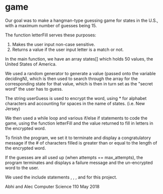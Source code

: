 # game
Our goal was to make a hangman-type guessing game for states in the U.S., with a maximum number of guesses being 15.

The function letterFill serves these purposes:
1. Makes the user input non-case sensitive.
2. Returns a value if the user input letter is a match or not.

In the main function, we have an array states[] which holds 50 values, the United States of America.

We used a random generator to generate a value (passed onto the variable decidingN), which is then used to search through the array for the corresponding state for that value, which is then in turn set as the "secret word" the user has to guess.

The string userGuess is used to encrypt the word, using * for alphabet characters and accounting for spaces in the name of states. (i.e. New Jersey)

We then used a while loop and various if/else if statements to code the game, using the function letterFill and the value returned to fill in letters in the encrypted word. 

To finish the program, we set it to terminate and display a congratulatory message if the # of characters filled is greater than or equal to the length of the encrypted word.

If the guesses are all used up (when attempts == max_attempts), the program terminates and displays a failure message and the un-encrypted word to the user.

We used the include statements <iostream>, <string>, <cstdlib>, and <ctime> for this project.


Abhi and Alec
Computer Science 110
May 2018
